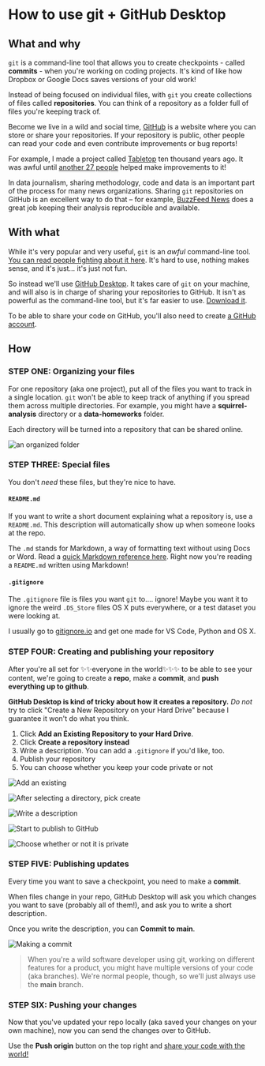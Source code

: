 # How to use git + GitHub Desktop

## What and why

`git` is a command-line tool that allows you to create checkpoints - called **commits** - when you're working on coding projects. It's kind of like how Dropbox or Google Docs saves versions of your old work!

Instead of being focused on individual files, with `git` you create collections of files called **repositories**. You can think of a repository as a folder full of files you're keeping track of.

Become we live in a wild and social time, [GitHub](https://github.com/) is a website where you can store or share your repositories. If your repository is public, other people can read your code and even contribute improvements or bug reports!

For example, I made a project called [Tabletop](https://github.com/jsoma/tabletop) ten thousand years ago. It was awful until [another 27 people](https://github.com/jsoma/tabletop/graphs/contributors) helped make improvements to it!

In data journalism, sharing methodology, code and data is an important part of the process for many news organizations. Sharing `git` repositories on GitHub is an excellent way to do that – for example, [BuzzFeed News](https://github.com/BuzzFeedNews/everything) does a great job keeping their analysis reproducible and available.

## With what

While it's very popular and very useful, `git` is an *awful* command-line tool. [You can read people fighting about it here](https://news.ycombinator.com/item?id=12621837). It's hard to use, nothing makes sense, and it's just... it's just not fun.

So instead we'll use [GitHub Desktop](https://desktop.github.com/). It takes care of `git` on your machine, and will also is in charge of sharing your repositories to GitHub. It isn't as powerful as the command-line tool, but it's far easier to use. [Download it](https://desktop.github.com/).

To be able to share your code on GitHub, you'll also need to create [a GitHub account](https://github.com/).

## How

### STEP ONE: Organizing your files

For one repository (aka one project), put all of the files you want to track in a single location. `git` won't be able to keep track of anything if you spread them across multiple directories. For example, you might have a **squirrel-analysis** directory or a **data-homeworks** folder.

Each directory will be turned into a repository that can be shared online.

![an organized folder](folder.png)

### STEP THREE: Special files

You don't _need_ these files, but they're nice to have.

#### `README.md`

If you want to write a short document explaining what a repository is, use a `README.md`. This description will automatically show up when someone looks at the repo.

The `.md` stands for Markdown, a way of formatting text without using Docs or Word. Read a [quick Markdown reference here](https://commonmark.org/help/). Right now you're reading a `README.md` written using Markdown!

#### `.gitignore`

The `.gitignore` file is files you want `git` to.... ignore! Maybe you want it to ignore the weird `.DS_Store` files OS X puts everywhere, or a test dataset you were looking at.

I usually go to [gitignore.io](https://gitignore.io/) and get one made for VS Code, Python and OS X.

### STEP FOUR: Creating and publishing your repository

After you're all set for ✨✨everyone in the world✨✨✨ to be able to see your content, we're going to create a **repo**, make a **commit**, and **push everything up to github**.

**GitHub Desktop is kind of tricky about how it creates a repository.** *Do not* try to click "Create a New Repository on your Hard Drive" because I guarantee it won't do what you think.

1. Click **Add an Existing Repository to your Hard Drive**.
2. Click **Create a repository instead**
3. Write a description. You can add a `.gitignore` if you'd like, too.
4. Publish your repository
5. You can choose whether you keep your code private or not

![Add an existing](create-1.png)

![After selecting a directory, pick create](create-2.png)

![Write a description](create-3.png)

![Start to publish to GitHub](create-4.png)

![Choose whether or not it is private](create-5.png)

### STEP FIVE: Publishing updates

Every time you want to save a checkpoint, you need to make a **commit**.

When files change in your repo, GitHub Desktop will ask you which changes you want to save (probably all of them!), and ask you to write a short description.

Once you write the description, you can **Commit to main**.

![Making a commit](commit-1.png)

> When you're a wild software developer using git, working on different features for a product, you might have multiple versions of your code (aka branches). We're normal people, though, so we'll just always use the **main** branch.

### STEP SIX: Pushing your changes

Now that you've updated your repo locally (aka saved your changes on your own machine), now you can send the changes over to GitHub.

Use the **Push origin** button on the top right and [share your code with the world!](https://github.com/jsoma/walkthrough-github)